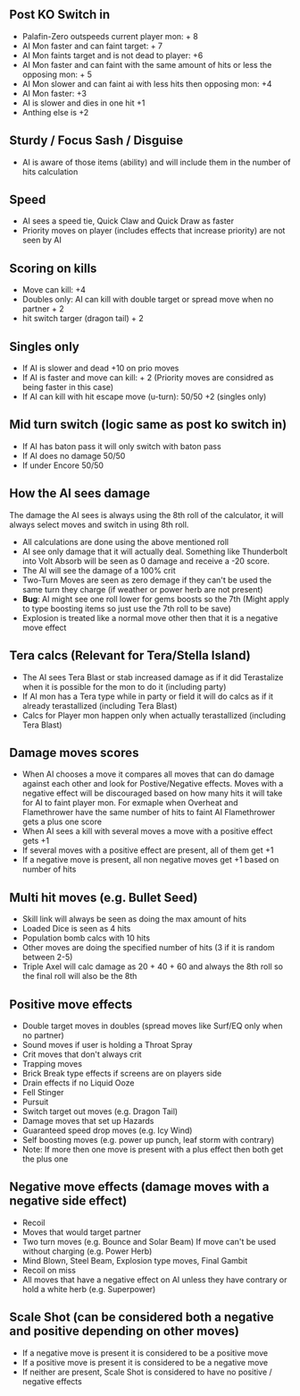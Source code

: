 ## Post KO Switch in
* Palafin-Zero outspeeds current player mon: + 8
* AI Mon faster and can faint target: + 7
* AI Mon faints target and is not dead to player: +6
* AI Mon faster and can faint with the same amount of hits or less the opposing mon: + 5
* AI Mon slower and can faint ai with less hits then opposing mon: +4
* AI Mon faster: +3
* AI is slower and dies in one hit +1
* Anthing else is +2

## Sturdy / Focus Sash / Disguise
* AI is aware of those items (ability) and will include them in the number of hits calculation

## Speed
* AI sees a speed tie, Quick Claw and Quick Draw as faster
* Priority moves on player (includes effects that increase priority) are not seen by AI

## Scoring on kills
* Move can kill: +4
* Doubles only: AI can kill with double target or spread move when no partner + 2
* hit switch targer (dragon tail) + 2

## Singles only
* If AI is slower and dead +10 on prio moves
* If AI is faster and move can kill: + 2 (Priority moves are considred as being faster in this case)
* If AI can kill with hit escape move (u-turn): 50/50 +2 (singles only)

## Mid turn switch (logic same as post ko switch in)
* If AI has baton pass it will only switch with baton pass
* If AI does no damage 50/50
* If under Encore 50/50

## How the AI sees damage
The damage the AI sees is always using the 8th roll of the calculator, it will always select moves and switch in using 8th roll.
* All calculations are done using the above mentioned roll
* AI see only damage that it will actually deal. Something like Thunderbolt into Volt Absorb will be seen as 0 damage and receive a -20 score.
* The AI will see the damage of a 100% crit
* Two-Turn Moves are seen as zero demage if they can't be used the same turn they charge (if weather or power herb are not present)
* **Bug**: AI might see one roll lower for gems boosts so the 7th (Might apply to type boosting items so just use the 7th roll to be save)
* Explosion is treated like a normal move other then that it is a negative move effect

## Tera calcs (Relevant for Tera/Stella Island)
* The AI sees Tera Blast or stab increased damage as if it did Terastalize when it is possible for the mon to do it (including party)
* If AI mon has a Tera type while in party or field it will do calcs as if it already terastallized (including Tera Blast)
* Calcs for Player mon happen only when actually terastallized (including Tera Blast)

## Damage moves scores
* When AI chooses a move it compares all moves that can do damage against each other and look for Postive/Negative effects. Moves with a negative effect will be discouraged based on how many hits it will take for AI to faint player mon. For exmaple when Overheat and Flamethrower have the same number of hits to faint AI Flamethrower gets a plus one score
* When AI sees a kill with several moves a move with a positive effect gets +1
* If several moves with a positive effect are present, all of them get +1
* If a negative move is present, all non negative moves get +1 based on number of hits

## Multi hit moves (e.g. Bullet Seed)
* Skill link will always be seen as doing the max amount of hits
* Loaded Dice is seen as 4 hits
* Population bomb calcs with 10 hits
* Other moves are doing the specified number of hits (3 if it is random between 2-5)
* Triple Axel will calc damage as 20 + 40 + 60 and always the 8th roll so the final roll will also be the 8th

## Positive move effects
* Double target moves in doubles (spread moves like Surf/EQ only when no partner)
* Sound moves if user is holding a Throat Spray
* Crit moves that don't always crit
* Trapping moves
* Brick Break type effects if screens are on players side
* Drain effects if no Liquid Ooze
* Fell Stinger
* Pursuit
* Switch target out moves (e.g. Dragon Tail)
* Damage moves that set up Hazards
* Guaranteed speed drop moves (e.g. Icy Wind)
* Self boosting moves (e.g. power up punch, leaf storm with contrary)
* Note: If more then one move is present with a plus effect then both get the plus one

## Negative move effects (damage moves with a negative side effect)
* Recoil
* Moves that would target partner
* Two turn moves (e.g. Bounce and Solar Beam) If move can't be used without charging (e.g. Power Herb)
* Mind Blown, Steel Beam, Explosion type moves, Final Gambit
* Recoil on miss
* All moves that have a negative effect on AI unless they have contrary or hold a white herb (e.g. Superpower)

## Scale Shot (can be considered both a negative and positive depending on other moves)
* If a negative move is present it is considered to be a positive move
* If a positive move is present it is considered to be a negative move
* If neither are present, Scale Shot is considered to have no positive / negative effects
